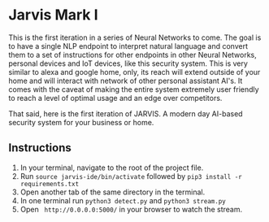 # Jarvis Mark I

This is the first iteration in a series of Neural Networks to come. The goal is to have a single NLP endpoint to interpret natural language and convert them to a set of instructions for other endpoints in other Neural Networks, personal devices and IoT devices, like this security system. This is very similar to alexa and google home, only, its reach will extend outside of your home and will interact with network of other personal assistant AI's. It comes with the caveat of making the entire system extremely user friendly to reach a level of optimal usage and an edge over competitors. 

That said, here is the first iteration of JARVIS. A modern day AI-based security system for your business or home. 

## Instructions

1. In your terminal, navigate to the root of the project file. 
2. Run ```source jarvis-ide/bin/activate``` followed by ```pip3 install -r requirements.txt```
3. Open another tab of the same directory in the terminal.
4. In one terminal run ```python3 detect.py``` and ```python3 stream.py```
5. Open ``` http://0.0.0.0:5000/``` in your browser to watch the stream. 


